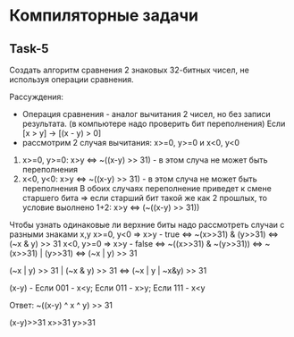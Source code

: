 # Компиляторные задачи
## Task-5
Создать алгоритм сравнения 2 знаковых 32-битных чисел, не используя операции сравнения.

Рассуждения:
- Операция сравнения - аналог вычитания 2 чисел, но без записи результата. (в компьютере надо проверить бит переполнения)
Если [x > y] -> [(x - y) > 0]
- рассмотрим 2 случая вычитания: x>=0, y>=0 и x<0, y<0
1. x>=0, y>=0: x>y <=> ~((x-y) >> 31) - в этом случа не может быть переполнения
2. x<0, y<0:   x>y <=> ~((x-y) >> 31) - в этом случа не может быть переполнения
В обоих случаях переполнение приведет к смене старшего бита => если старший бит такой же как 2 прошлых, то условие выолнено
1+2: x>y <=> (~((x-y) >> 31)) 

Чтобы узнать одинаковые ли верхние биты надо рассмотреть случаи с разными знаками x,y
x>=0, y<0  => x>y - true <=>  ~(x>>31) & (y>>31) <=>  (~x & y) >> 31
x<0,  y>=0 => x>y - false <=>  ~((x>>31) & ~(y>>31)) <=>  ~(x>>31) | (y>>31) <=> (~x | y) >> 31

(~x | y) >> 31 | (~x & y) >> 31 <=> (~x | y | ~x&y) >> 31

(x-y) - Если 001 - x<y; Если 011 - x>y; Если 111 - x<y

Ответ: ~((x-y) ^ x ^ y) >> 31

(x-y)>>31 
x>>31
y>>31